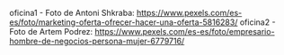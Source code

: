oficina1 - Foto de Antoni Shkraba: https://www.pexels.com/es-es/foto/marketing-oferta-ofrecer-hacer-una-oferta-5816283/
oficina2 - Foto de Artem Podrez: https://www.pexels.com/es-es/foto/empresario-hombre-de-negocios-persona-mujer-6779716/